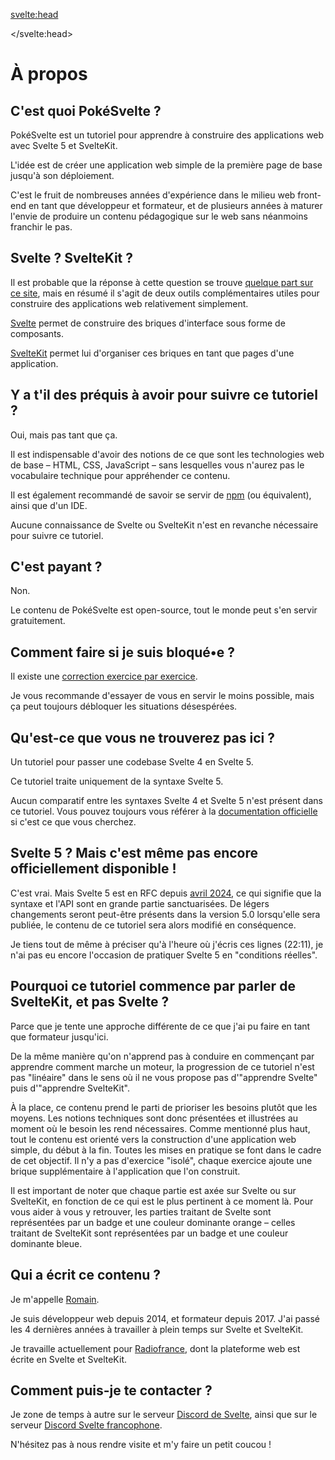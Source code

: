 <script lang='ts'>
    import Tag from '$lib/components/Tag.svelte'
</script>

<svelte:head>

<title>À propos</title>

<meta name="description" content="Réponses aux questions que l'on peut se poser à propos de ce
    tutoriel" />

</svelte:head>

# À propos

## C'est quoi PokéSvelte ?

PokéSvelte est un tutoriel pour apprendre à construire des applications web avec Svelte 5 et
SvelteKit.

L'idée est de créer une application web simple de la première page de base jusqu'à son
déploiement.

C'est le fruit de nombreuses années d'expérience dans le milieu web front-end en tant que
développeur et formateur, et de plusieurs années à maturer l'envie de produire un contenu
pédagogique sur le web sans néanmoins franchir le pas.

## Svelte ? SvelteKit ?

Il est probable que la réponse à cette question se trouve [quelque part sur ce
site](/00_introduction/02_svelte_and_sveltekit), mais en résumé il s'agit de deux outils
complémentaires utiles pour construire des applications web relativement simplement.

[Svelte](svelte.dev) permet de construire des briques d'interface sous forme de composants.

[SvelteKit](kit.svelte.dev) permet lui d'organiser ces briques en tant que pages d'une application.

## Y a t'il des préquis à avoir pour suivre ce tutoriel ?

Oui, mais pas tant que ça.

Il est indispensable d'avoir des notions de ce que sont les technologies web de base – HTML, CSS,
JavaScript – sans lesquelles vous n'aurez pas le vocabulaire technique pour appréhender ce contenu.

Il est également recommandé de savoir se servir de [npm](npmjs.com) (ou équivalent), ainsi que d'un
IDE.

Aucune connaissance de Svelte ou SvelteKit n'est en revanche nécessaire pour suivre ce tutoriel.

## C'est payant ?

Non.

Le contenu de PokéSvelte est open-source, tout le monde peut s'en servir gratuitement.

## Comment faire si je suis bloqué•e ?

Il existe une [correction exercice par
exercice](https://github.com/bleucitron/pokesvelte/pull/1/commits).

Je vous recommande d'essayer de vous en servir le moins possible, mais ça peut toujours débloquer
les situations désespérées.

## Qu'est-ce que vous ne trouverez pas ici ?

Un tutoriel pour passer une codebase Svelte 4 en Svelte 5.

Ce tutoriel traite uniquement de la syntaxe Svelte 5.

Aucun comparatif entre les syntaxes Svelte 4 et Svelte 5 n'est présent dans ce tutoriel. Vous pouvez
toujours vous référer à la [documentation
officielle](https://svelte-5-preview.vercel.app/docs/introduction) si c'est ce que vous cherchez.

## Svelte 5 ? Mais c'est même pas encore officiellement disponible !

C'est vrai. Mais Svelte 5 est en RFC depuis [avril
2024](https://svelte.dev/blog/svelte-5-release-candidate), ce qui signifie que la syntaxe et l'API
sont en grande partie sanctuarisées. De légers changements seront peut-être présents dans la version
5.0 lorsqu'elle sera publiée, le contenu de ce tutoriel sera alors modifié en conséquence.

Je tiens tout de même à préciser qu'à l'heure où j'écris ces lignes (22:11), je n'ai pas eu encore
l'occasion de pratiquer Svelte 5 en "conditions réelles".

## Pourquoi ce tutoriel commence par parler de SvelteKit, et pas Svelte ?

Parce que je tente une approche différente de ce que j'ai pu faire en tant que formateur jusqu'ici.

De la même manière qu'on n'apprend pas à conduire en commençant par apprendre comment marche un
moteur, la progression de ce tutoriel n'est pas "linéaire" dans le sens où il ne vous propose pas
d'"apprendre Svelte" puis d'"apprendre SvelteKit".

À la place, ce contenu prend le parti de prioriser les besoins plutôt que les moyens. Les notions
techniques sont donc présentées et illustrées au moment où le besoin les rend nécessaires. Comme
mentionné plus haut, tout le contenu est orienté vers la construction d'une application web simple,
du début à la fin. Toutes les mises en pratique se font dans le cadre de cet objectif. Il n'y a pas
d'exercice "isolé", chaque exercice ajoute une brique supplémentaire à l'application que l'on
construit.

Il est important de noter que chaque partie est axée sur Svelte ou sur SvelteKit, en fonction de ce
qui est le plus pertinent à ce moment là. Pour vous aider à vous y retrouver, les parties traitant
de Svelte sont représentées par un badge <Tag scope="svelte" /> et une couleur dominante <span
    class="svelte">orange</span> – celles traitant de SvelteKit sont représentées par un badge <Tag
    scope="kit"/> et une couleur dominante <span class="kit">bleue</span>.

## Qui a écrit ce contenu ?

Je m'appelle [Romain](https://github.com/bleucitron).

Je suis développeur web depuis 2014, et formateur depuis 2017. J'ai passé les 4 dernières années à
travailler à plein temps sur Svelte et SvelteKit.

Je travaille actuellement pour [Radiofrance](https://www.radiofrance.fr/), dont la plateforme web
est écrite en Svelte et SvelteKit.

## Comment puis-je te contacter ?

Je zone de temps à autre sur le serveur [Discord de Svelte](https://discord.gg/fW4Ur4xZ), ainsi que
sur le serveur [Discord Svelte francophone](https://discord.gg/N3UTWGt7).

N'hésitez pas à nous rendre visite et m'y faire un petit coucou !

